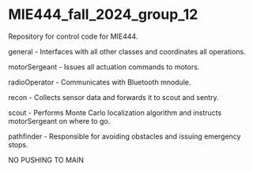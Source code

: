 # MIE444_fall_2024_group_12
Repository for control code for MIE444.

general - Interfaces with all other classes and coordinates all operations.

motorSergeant - Issues all actuation commands to motors.

radioOperator - Communicates with Bluetooth mnodule.

recon - Collects sensor data and forwards it to scout and sentry.

scout - Performs Monte Carlo localization algorithm and instructs motorSergeant on where to go.

pathfinder - Responsible for avoiding obstacles and issuing emergency stops.

NO PUSHING TO MAIN
